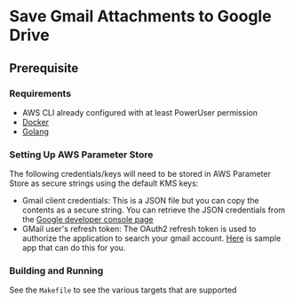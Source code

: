 # Save Gmail Attachments to Google Drive

## Prerequisite
### Requirements
* AWS CLI already configured with at least PowerUser permission
* [Docker](https://www.docker.com/community-edition)
* [Golang](https://golang.org)

### Setting Up AWS Parameter Store
The following credentials/keys will need to be stored in AWS Parameter Store as secure strings 
using the default KMS keys:
- Gmail client credentials: This is a JSON file but you can copy the contents as a secure string.
  You can retrieve the JSON credentials from the [Google developer console page](https://console.developers.google.com/apis/credentials)
- GMail user's refresh token: The OAuth2 refresh token is used to authorize the application to search your gmail account. 
  [Here](https://github.com/andrewoh531/gmail-authenticator) is sample app that can do this for you.

### Building and Running
See the `Makefile` to see the various targets that are supported